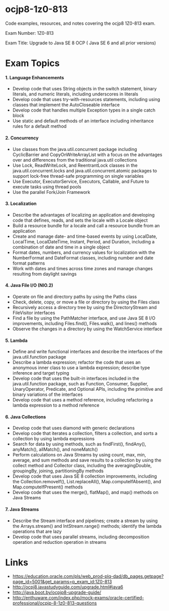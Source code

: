 # ocjp8-1z0-813
Code examples, resources, and notes covering the ocjp8 1Z0-813 exam.

Exam Number: 1Z0-813

Exam Title: Upgrade to Java SE 8 OCP ( Java SE 6 and all prior versions)

# Exam Topics

#### 1. Language Enhancements

* Develop code that uses String objects in the switch statement, binary literals, and numeric literals, including underscores in literals
* Develop code that uses try-with-resources statements, including using classes that implement the AutoCloseable interface
* Develop code that handles multiple Exception types in a single catch block
* Use static and default methods of an interface including inheritance rules for a default method

#### 2. Concurrency

* Use classes from the java.util.concurrent package including CyclicBarrier and CopyOnWriteArrayList with a focus on the advantages over and differences from the traditional java.util collections 
* Use Lock, ReadWriteLock, and ReentrantLock classes in the java.util.concurrent.locks and java.util.concurrent.atomic packages to support lock-free thread-safe programming on single variables
* Use Executor, ExecutorService, Executors, Callable, and Future to execute tasks using thread pools
* Use the parallel Fork/Join Framework

#### 3. Localization

* Describe the advantages of localizing an application and developing code that defines, reads, and sets the locale with a Locale object
* Build a resource bundle for a locale and call a resource bundle from an application
* Create and manage date- and time-based events by using LocalDate, LocalTime, LocalDateTime, Instant, Period, and Duration, including a combination of date and time in a single object
* Format dates, numbers, and currency values for localization with the NumberFormat and DateFormat classes, including number and date format patterns
* Work with dates and times across time zones and manage changes resulting from daylight savings

#### 4. Java File I/O (NIO.2)

* Operate on file and directory paths by using the Paths class
* Check, delete, copy, or move a file or directory by using the Files class 
* Recursively access a directory tree by using the DirectoryStream and FileVisitor interfaces
* Find a file by using the PathMatcher interface, and use Java SE 8 I/O improvements, including Files.find(), Files.walk(), and lines() methods
* Observe the changes in a directory by using the WatchService interface

#### 5. Lambda

* Define and write functional interfaces and describe the interfaces of the java.util.function package
* Describe a lambda expression; refactor the code that uses an anonymous inner class to use a lambda expression; describe type inference and target typing
* Develop code that uses the built-in interfaces included in the java.util.function package, such as Function, Consumer, Supplier, UnaryOperator, Predicate, and Optional APIs, including the primitive and binary variations of the interfaces
* Develop code that uses a method reference, including refactoring a lambda expression to a method reference

#### 6. Java Collections

* Develop code that uses diamond with generic declarations
* Develop code that iterates a collection, filters a collection, and sorts a collection by using lambda expressions
* Search for data by using methods, such as findFirst(), findAny(), anyMatch(), allMatch(), and noneMatch()
* Perform calculations on Java Streams by using count, max, min, average, and sum methods and save results to a collection by using the collect method and Collector class, including the averagingDouble, groupingBy, joining, partitioningBy methods
* Develop code that uses Java SE 8 collection improvements, including the Collection.removeIf(), List.replaceAll(), Map.computeIfAbsent(), and Map.computeIfPresent() methods
* Develop  code that uses the merge(), flatMap(), and map() methods on Java Streams

#### 7. Java Streams

* Describe the Stream interface and pipelines; create a stream by using the Arrays.stream() and  IntStream.range() methods; identify the lambda operations that are lazy
* Develop code that uses parallel streams, including decomposition operation and reduction operation in streams

# Links

* https://education.oracle.com/pls/web_prod-plq-dad/db_pages.getpage?page_id=5001&get_params=p_exam_id:1Z0-813
* http://ocpj8.javastudyguide.com/upgrade.html#java6
* http://java.boot.by/ocpjp8-upgrade-guide/
* http://enthuware.com/index.php/mock-exams/oracle-certified-professional/ocpjp-8-1z0-813-questions
